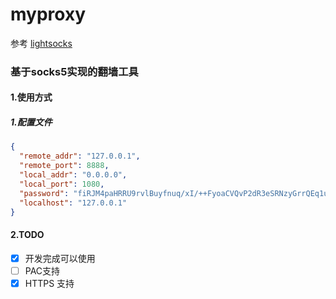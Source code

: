 # myproxy
参考 [lightsocks](https://github.com/gwuhaolin/lightsocks)
### 基于socks5实现的翻墙工具
#### 1.使用方式
#####  1.配置文件

```json
{
  "remote_addr": "127.0.0.1", 
  "remote_port": 8888,
  "local_addr": "0.0.0.0",
  "local_port": 1080,
  "password": "fiRJM4paHRRU9rvlBuyfnuq/xI/++FyoaCVQvP2dR3eSRNzyGrrQEq1ua869H7GCZ8cIEJuieK5jnOCagXusG2oJwISJlA8APW2MekvL5MaOQfM1iC5ig7URZibhvvFZAdg+8PtF7gTa/B6pT+3IB8J0fTKkC9LKtzk4zTaRycFeX7inUe+YDXXXhfo3YClMdpegWwI6GErjxaOQgIddKG8rFwq0lQzp/9aN9Og/mU7UYffnQqHMFqaGz9WTLyxVVlOW3ldGDnNpubCrMQUw9Tx5syeyUkh8KsMZ5hVDZK+qIPkcIXBNNN0tE1hyZd/ibIvbQNlx638jA7bRpdMiOw==",
  "localhost": "127.0.0.1"
}
```
#### 2.TODO

- [x] 开发完成可以使用
- [ ] PAC支持
- [x] HTTPS 支持
